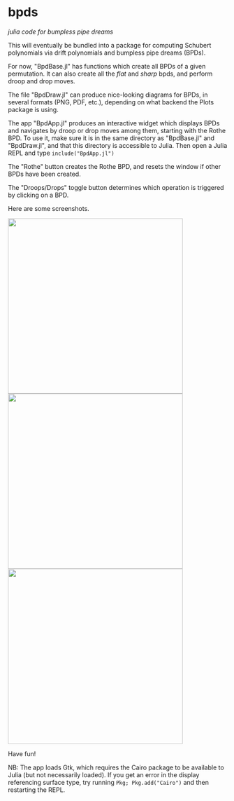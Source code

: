 # bpds
*julia code for bumpless pipe dreams*

This will eventually be bundled into a package for computing Schubert polynomials via drift polynomials and bumpless pipe dreams (BPDs).

For now, "BpdBase.jl" has functions which create all BPDs of a given permutation.  It can also create all the *flat* and *sharp* bpds, and perform droop and drop moves.

The file "BpdDraw.jl" can produce nice-looking diagrams for BPDs, in several formats (PNG, PDF, etc.), depending on what backend the Plots package is using.

The app "BpdApp.jl" produces an interactive widget which displays BPDs and navigates by droop or drop moves among them, starting with the Rothe BPD.  To use it, make sure it is in the same directory as "BpdBase.jl" and "BpdDraw.jl", and that this directory is accessible to Julia.  Then open a Julia REPL and type
```include("BpdApp.jl")```

The "Rothe" button creates the Rothe BPD, and resets the window if other BPDs have been created.

The "Droops/Drops" toggle button determines which operation is triggered by clicking on a BPD.

Here are some screenshots.

<img src="https://github.com/pseudoeffective/bpds/blob/main/Rothe.jpg" height="400">
<img src="https://github.com/pseudoeffective/bpds/blob/main/Drops.jpg" height="400">
<img src="https://github.com/pseudoeffective/bpds/blob/main/Droops.jpg" height="400">

Have fun!

NB: The app loads Gtk, which requires the Cairo package to be available to Julia (but not necessarily loaded).  If you get an error in the display referencing surface type, try running ```Pkg; Pkg.add("Cairo")``` and then restarting the REPL.
